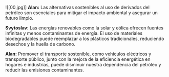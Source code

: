 ![[00.jpg]]
**Alan:** Las alternativas sostenibles al uso de derivados del petróleo son esenciales para mitigar el impacto ambiental y asegurar un futuro limpio.

**Svytoslav:** Las energías renovables como la solar y eólica ofrecen fuentes infinitas y menos contaminantes de energía. El uso de materiales biodegradables puede reemplazar a los plásticos tradicionales, reduciendo desechos y la huella de carbono.

**Alan:** Promover el transporte sostenible, como vehículos eléctricos y transporte público, junto con la mejora de la eficiencia energética en hogares e industrias, puede disminuir nuestra dependencia del petróleo y reducir las emisiones contaminantes.